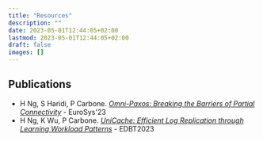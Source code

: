 ```yaml
---
title: "Resources"
description: ""
date: 2023-05-01T12:44:05+02:00
lastmod: 2023-05-01T12:44:05+02:00
draft: false
images: []
---
```


## Publications
- H Ng, S Haridi, P Carbone. [_Omni-Paxos: Breaking the Barriers of Partial Connectivity_](https://dl.acm.org/doi/pdf/10.1145/3552326.3587441) - EuroSys'23
- H Ng, K Wu, P Carbone. [_UniCache: Efficient Log Replication through Learning Workload Patterns_](https://openproceedings.org/2023/conf/edbt/3-paper-117.pdf) - EDBT2023

